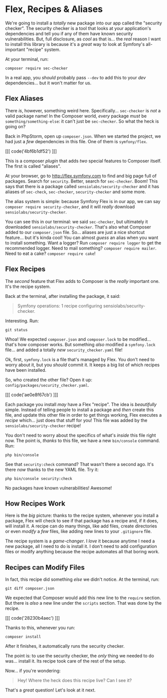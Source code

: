 # Flex, Recipes & Aliases

We're going to install a *totally* new package into our app called the
"security checker". The security checker is a tool that looks at your
application's dependencies and tell you if any of them have known security
vulnerabilities. But, full disclosure, as *cool* as that is... the *real*
reason I want to install this library is because it's a *great* way to look at
Symfony's all-important "recipe" system.

At your terminal, run:

```terminal
composer require sec-checker
```

In a real app, you *should* probably pass `--dev` to add this to your *dev*
dependencies... but it won't matter for us.

## Flex Aliases

There *is*, however, something weird here. Specifically... `sec-checker`
is *not* a valid package name! In the Composer world, *every* package *must* be
`something/something-else`: it can't just be `sec-checker`. So what the heck
is going on?

Back in PhpStorm, open up `composer.json`. When we started the project, we
had just a *few* dependencies in this file. One of them is `symfony/flex`.

[[[ code('4bf6b1df52') ]]]

This is a composer *plugin* that adds *two* special features to Composer itself.
The first is called "aliases".

At your browser, go to http://flex.symfony.com to find and big page full of packages.
Search for `security`. Better, search for `sec-checker`. Boom! This says that there
is a package called `sensiolabs/security-checker` and it has aliases of
`sec-check`, `sec-checker`, `security-checker` and some more.

The alias system is simple: because Symfony Flex is in our app, we can say
`composer require security-checker`, and it will *really* download
`sensiolabs/security-checker`.

You can see this in our terminal: we said `sec-checker`, but ultimately it
downloaded `sensiolabs/security-checker`. That's also what Composer added to our
`composer.json` file. So... aliases are just a nice shortcut feature... but
it's kinda cool! You can almost *guess* an alias when you want to install something.
Want a logger? Run `composer require logger` to get the recommended logger.
Need to mail something? `composer require mailer`. Need to eat a cake?
`composer require cake`!

## Flex Recipes

The *second* feature that Flex adds to Composer is the *really* important one.
It's the recipe system.

Back at the terminal, after installing the package, it said:

> Symfony operations: 1 recipe
> configuring sensiolabs/security-checker.

Interesting. Run:

```terminal
git status
```

Whoa! We expected `composer.json` and `composer.lock` to be modified... that's
how composer works. But something *also* modified a `symfony.lock` file... and
added a totally *new* `security_checker.yaml` file!

Ok, first, `symfony.lock` is a file that's managed by Flex. You don't need to
worry about it, but you *should* commit it. It keeps a big list of which recipes
have been installed.

So, who created the other file? Open it up: `config/packages/security_checker.yaml`.

[[[ code('ae0e8f67cb') ]]]

Each package you install *may* have a Flex "recipe". The idea is *beautifully*
simple. Instead of telling people to install a package and *then* create this file,
and update this other file in order to get things working, Flex executes a
*recipe* which... just does that stuff for you! This file was added by the
`sensiolabs/security-checker` recipe!

You don't need to worry about the specifics of what's *inside* this file right
now. The point is, *thanks* to this file, we have a new `bin/console` command.
Run:

```terminal
php bin/console
```

See that `security:check` command? That wasn't there a second ago. It's there
*now* thanks to the new YAML file. Try it:

```terminal
php bin/console security:check
```

No packages have known vulnerabilities! Awesome!

## How Recipes Work

Here is the *big* picture: thanks to the recipe system, whenever you install a
package, Flex will check to see if that package has a recipe and, if it does,
will install it. A recipe can do many things, like add files, create directories
or even *modify* a *few* files, like adding new lines to your `.gitignore` file.

The recipe system is a *game-changer*. I *love* it because anytime I need a
new package, all I need to do is install it. I don't need to add configuration
files or modify anything because the recipe automates all that boring work.

## Recipes can Modify Files

In fact, this recipe did something *else* we didn't notice. At the terminal, run:

```terminal
git diff composer.json
```

We expected that Composer would add this new line to the `require` section. But
there is *also* a new line under the `scripts` section. That was done by the
recipe.

[[[ code('28230b4aec') ]]]

Thanks to this, whenever you run:

```terminal
composer install
```

After it finishes, it automatically runs the security checker.

The point is: to use the security checker, the *only* thing we needed to do was...
install it. Its recipe took care of the rest of the setup.

Now... if you're wondering:

> Hey! Where the heck does this recipe live? Can I see it?

That's a *great* question! Let's look at it next.
